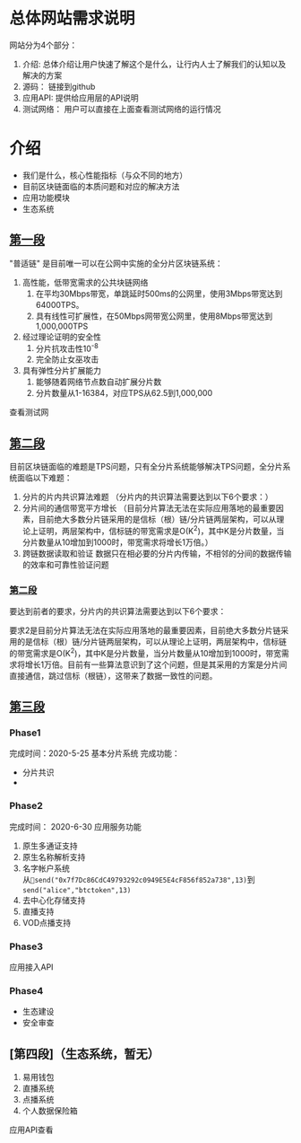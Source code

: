 # 总体网站需求说明
网站分为4个部分：
1. 介绍:    总体介绍让用户快速了解这个是什么，让行内人士了解我们的认知以及解决的方案
2. 源码：   链接到github
3. 应用API: 提供给应用层的API说明
4. 测试网络： 用户可以直接在上面查看测试网络的运行情况
                                

# 介绍
* 我们是什么，核心性能指标（与众不同的地方）
* 目前区块链面临的本质问题和对应的解决方法 
* 应用功能模块
* 生态系统


## [第一段](我们是什么，核心性能指标)  
"普适链" 是目前唯一可以在公网中实施的全分片区块链系统：
1. 高性能，低带宽需求的公共块链网络
   1. 在平均30Mbps带宽，单跳延时500ms的公网里，使用3Mbps带宽达到64000TPS。
   2. 具有线性可扩展性，在50Mbps网带宽公网里，使用8Mbps带宽达到1,000,000TPS
2. 经过理论证明的安全性
   1. 分片抗攻击性10<sup>-8</sup>
   2. 完全防止女巫攻击
3. 具有弹性分片扩展能力
   1. 能够随着网络节点数自动扩展分片数
   2. 分片数量从1-16384，对应TPS从62.5到1,000,000

查看测试网

## [第二段](问题)
目前区块链面临的难题是TPS问题，只有全分片系统能够解决TPS问题，全分片系统面临以下难题：  
1. 分片的片内共识算法难题
   （分片内的共识算法需要达到以下6个要求：）
2. 分片间的通信带宽平方增长
    （目前分片算法无法在实际应用落地的最重要因素，目前绝大多数分片链采用的是信标（根）链/分片链两层架构，可以从理论上证明，两层架构中，信标链的带宽需求是O(K<sup>2</sup>)，其中K是分片数量，当分片数量从10增加到1000时，带宽需求将增长1万倍。）
3. 跨链数据读取和验证
    数据只在相必要的分片内传输，不相邻的分间的数据传输的效率和可靠性验证问题

### [第二段](解决方案)
要达到前者的要求，分片内的共识算法需要达到以下6个要求：

要求2是目前分片算法无法在实际应用落地的最重要因素，目前绝大多数分片链采用的是信标（根）链/分片链两层架构，可以从理论上证明，两层架构中，信标链的带宽需求是O(K<sup>2</sup>)，其中K是分片数量，当分片数量从10增加到1000时，带宽需求将增长1万倍。目前有一些算法意识到了这个问题，但是其采用的方案是分片间直接通信，跳过信标（根链），这带来了数据一致性的问题。

## [第三段](时间及功能模块说明)
### Phase1
完成时间：2020-5-25
基本分片系统
完成功能：  
   * 分片共识
   * 
### Phase2
完成时间： 2020-6-30
应用服务功能
1. 原生多通证支持
2. 原生名称解析支持
3. 名字帐户系统
   从`send("0x7f7Dc86CdC49793292c0949E5E4cF856f852a738",13)`到
   `send("alice","btctoken",13)`
4. 去中心化存储支持
5. 直播支持
6. VOD点播支持
### Phase3
应用接入API
### Phase4
* 生态建设
* 安全审查

## [第四段]（生态系统，暂无）
1. 易用钱包
2. 直播系统
3. 点播系统
4. 个人数据保险箱

应用API查看



